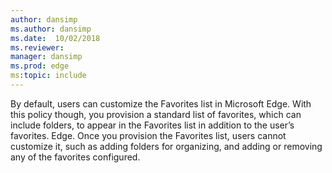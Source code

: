 ```yaml
---
author: dansimp
ms.author: dansimp
ms.date:  10/02/2018
ms.reviewer: 
manager: dansimp
ms.prod: edge
ms:topic: include
---
```


By default, users can customize the Favorites list in Microsoft Edge. With this policy though, you provision a standard list of favorites, which can include folders, to appear in the Favorites list in addition to the user’s favorites. Edge. Once you provision the Favorites list, users cannot customize it, such as adding folders for organizing, and adding or removing any of the favorites configured. 
